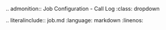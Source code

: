 
.. admonition:: Job Configuration - Call Log
   :class: dropdown

   .. literalinclude:: job.md
	  :language: markdown
	  :linenos:

